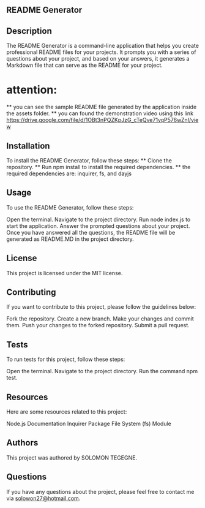 ## README Generator
## Description
The README Generator is a command-line application that helps you create professional README files for your projects. It prompts you with a series of questions about your project, and based on your answers, it generates a Markdown file that can serve as the README for your project.

# attention:
** you can see the sample README file generated by the application inside the assets folder.
** you can found the demonstration video using this link https://drive.google.com/file/d/1OBt3nPQZKpJzG_cTeQve71vqP576wZnI/view

## Installation
To install the README Generator, follow these steps:
** Clone the repository.
** Run npm install to install the required dependencies.
** the required dependencies are: inquirer, fs, and dayjs
## Usage
To use the README Generator, follow these steps:

Open the terminal.
Navigate to the project directory.
Run node index.js to start the application.
Answer the prompted questions about your project.
Once you have answered all the questions, the README file will be generated as README.MD in the project directory.

## License
This project is licensed under the MIT license.

## Contributing
If you want to contribute to this project, please follow the guidelines below:

Fork the repository.
Create a new branch.
Make your changes and commit them.
Push your changes to the forked repository.
Submit a pull request.
## Tests
To run tests for this project, follow these steps:

Open the terminal.
Navigate to the project directory.
Run the command npm test.
## Resources
Here are some resources related to this project:

Node.js Documentation
Inquirer Package
File System (fs) Module
## Authors
This project was authored by SOLOMON TEGEGNE.

## Questions
If you have any questions about the project, please feel free to contact me via solowon27@hotmail.com.

